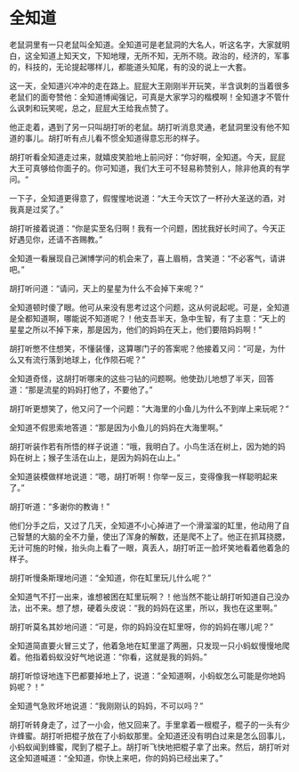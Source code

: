 # 全知道
老鼠洞里有一只老鼠叫全知道。全知道可是老鼠洞的大名人，听这名字，大家就明白，这全知道上知天文，下知地理，无所不知，无所不晓。政治的，经济的，军事的，科技的，无论提起哪样儿，都能道头知尾，有的没的说上一大套。

这一天，全知道兴冲冲的走在路上。屁屁大王刚刚半开玩笑，半含讽刺的当着很多老鼠们的面夸赞他：全知道博闻强记，可真是大家学习的楷模啊！全知道才不管什么讽刺和玩笑呢，总之，屁屁大王给我点赞了。

他正走着，遇到了另一只叫胡打听的老鼠。胡打听消息灵通，老鼠洞里没有他不知道的事儿。胡打听有点儿看不惯全知道得意忘形的样子。

胡打听看全知道走过来，就嬉皮笑脸地上前问好：“你好啊，全知道。今天，屁屁大王可真够给你面子的。你可知道，我们大王可不轻易称赞别人，除非他真的有学问。“

一下子，全知道更得意了，假惺惺地说道：“大王今天饮了一杯孙大圣送的酒，对我真是过奖了。”

胡打听接着说道：“你是实至名归啊！我有一个问题，困扰我好长时间了。今天正好遇见你，还请不吝赐教。”

全知道一看展现自己渊博学问的机会来了，喜上眉梢，含笑道：“不必客气，请讲吧。”

胡打听问道：“请问，天上的星星为什么不会掉下来呢？“

全知道顿时傻了眼。他可从来没有思考过这个问题，这从何说起呢。可是，全知道是全都知道啊，哪能说不知道呢？！他支吾半天，急中生智，有了主意：“天上的星星之所以不掉下来，那是因为，他们的妈妈在天上，他们要陪妈妈啊！”

胡打听憋不住想笑，不懂装懂，这算哪门子的答案呢？他接着又问：“可是，为什么又有流行落到地球上，化作陨石呢？”

全知道奇怪，这胡打听哪来的这些刁钻的问题啊。他使劲儿地想了半天，回答道：“那是流星的妈妈打他了，不要他了。”

胡打听更想笑了，他又问了一个问题：”大海里的小鱼儿为什么不到岸上来玩呢？“

全知道不假思索地答道：“那是因为小鱼儿的妈妈在大海里啊。”

胡打听装作若有所悟的样子说道：“哦，我明白了。小鸟生活在树上，因为她的妈妈在树上；猴子生活在山上，是因为妈妈在山上。”

全知道装模做样地说道：“嗯，胡打听啊！你举一反三，变得像我一样聪明起来了。”

胡打听道：“多谢你的教诲！”

他们分手之后，又过了几天，全知道不小心掉进了一个滑溜溜的缸里，他动用了自己智慧的大脑的全不力量，使出了浑身的解数，还是爬不上了。他正在抓耳挠腮，无计可施的时候，抬头向上看了一眼，真丢人，胡打听正一脸坏笑地看着他着急的样子。

胡打听慢条斯理地问道：“全知道，你在缸里玩儿什么呢？”

全知道气不打一出来，谁想被困在缸里玩啊？！他当然不能让胡打听知道自己没办法，出不来。想了想，硬着头皮说：“我的妈妈在这里，所以，我也在这里啊。”

胡打听莫名其妙地问道：“可是，你的妈妈没在缸里呀，你的妈妈在哪儿呢？”

全知道简直要火冒三丈了，他着急地在缸里遛了两圈，只发现一只小蚂蚁慢慢地爬着。他指着蚂蚁没好气地说道：“你看，这就是我的妈妈。”

胡打听惊讶地连下巴都要掉地上了，说道：”全知道啊，小蚂蚁怎么可能是你地妈妈呢？！“

全知道气急败坏地说道：“我刚刚认的妈妈，不可以吗？”

胡打听转身走了，过了一小会，他又回来了。手里拿着一根棍子，棍子的一头有少许蜂蜜。胡打听把棍子放在了小蚂蚁那里。全知道还没有明白过来是怎么回事儿，小蚂蚁闻到蜂蜜，爬到了棍子上。胡打听飞快地把棍子拿了出来。然后，胡打听对这全知道喊道：“全知道，你快上来吧，你的妈妈已经出来了。”
 
